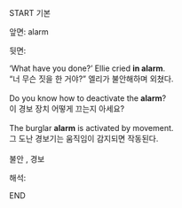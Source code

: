 START
기본

앞면:
alarm


뒷면:
<div>‘What have you done?’ Ellie cried <b>in alarm</b>. </div><div>“너 무슨 짓을 한 거야?” 엘리가 불안해하며 외쳤다.</div><div><br></div><div>Do you know how to deactivate the <strong>alarm</strong>? </div><div><div>이 경보 장치 어떻게 끄는지 아세요?</div></div><br><div>The burglar <strong>alarm</strong> is activated by movement. </div><div><div>그 도난 경보기는 움직임이 감지되면 작동된다.</div></div><br>불안 , 경보<br>


해석:

END